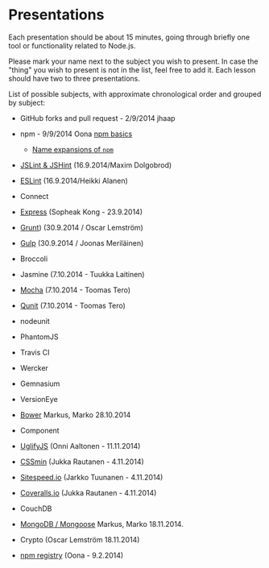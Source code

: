 # Presentations

Each presentation should be about 15 minutes, going through briefly one tool or functionality related to Node.js.

Please mark your name next to the subject you wish to present. In case the "thing" you wish to present is not in the
list, feel free to add it.
Each lesson should have two to three presentations.

List of possible subjects, with approximate chronological order and grouped by subject:

- GitHub forks and pull request - 2/9/2014 jhaap

- npm - 9/9/2014 Oona [npm basics](https://speakerdeck.com/oona/npm-basics)
  - [Name expansions of `npm`](https://github.com/npm/npm-expansions/blob/master/index.json)

- [JSLint & JSHint](https://speakerdeck.com/tariel/jslint-and-jslint) (16.9.2014/Maxim Dolgobrod)
- [ESLint](https://speakerdeck.com/heikkialanen/eslint-presentation) (16.9.2014/Heikki Alanen)

- Connect
- [Express](https://speakerdeck.com/skyfire/express-dot-js) (Sopheak Kong - 23.9.2014)

- [Grunt](https://slides.com/oscarlemstrom/gruntjs/)) (30.9.2014 / Oscar Lemström)
- [Gulp](https://slides.com/joonasmerilainen/gulp-js/) (30.9.2014 / Joonas Meriläinen)
- Broccoli

- Jasmine (7.10.2014 - Tuukka Laitinen)
- [Mocha](https://speakerdeck.com/tomter/mocha-ja-qunit) (7.10.2014 - Toomas Tero)
- [Qunit](https://speakerdeck.com/tomter/mocha-ja-qunit) (7.10.2014 - Toomas Tero)
- nodeunit
- PhantomJS

- Travis CI
- Wercker

- Gemnasium
- VersionEye

- [Bower](http://markoham.github.io/NodeJS-Presentation-Bower/) Markus, Marko 28.10.2014
- Component

- [UglifyJS](https://slides.com/onnia/uglifyjs) (Onni Aaltonen - 11.11.2014)
- [CSSmin](https://speakerdeck.com/jukra/cssmin) (Jukka Rautanen - 4.11.2014)
- [Sitespeed.io](https://speakerdeck.com/tuunanen/sitespeed-dot-io) (Jarkko Tuunanen - 4.11.2014)
- [Coveralls.io](https://speakerdeck.com/jukra/coveralls-dot-io) (Jukka Rautanen - 4.11.2014)

- CouchDB
- [MongoDB / Mongoose](https://github.com/Markoham/NodeJS-Presentation-MongoDB) Markus, Marko 18.11.2014.
- Crypto (Oscar Lemström 18.11.2014)
- [npm registry](http://slides.com/oonaluostarinen/npm-registry#/) (Oona - 9.2.2014)

